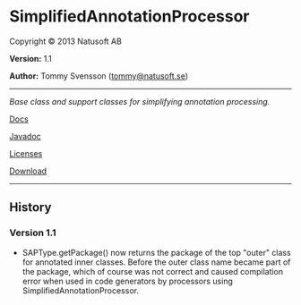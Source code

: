 # SimplifiedAnnotationProcessor

Copyright © 2013 Natusoft AB

__Version:__ 1.1

__Author:__ Tommy Svensson (tommy@natusoft.se)

----

_Base class and support classes for simplifying annotation processing._

[Docs](https://github.com/tombensve/SimplifiedAnnotationProcessor/blob/master/docs/SimplifiedAnnotationProcessor.md)

[Javadoc](http://apidoc.natusoft.se/SimplifiedAnnotationProcessor/)

[Licenses](https://github.com/tombensve/SimplifiedAnnotationProcessor/blob/master/licenses.md)

[Download](http://download.natusoft.se/annotation/simplified-annotation-processor-1.0.jar)

----

## History

### Version 1.1

* SAPType.getPackage() now returns the package of the top "outer" class for annotated inner classes. Before the outer class name became part of the package, which of course was not correct and caused compilation error when used in code generators by processors using SimplifiedAnnotationProcessor.

